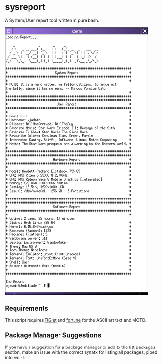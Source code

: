 # sysreport
A System/User report tool written in pure bash.

![example image](example.png "example")

## Requirements
This script requires [FIGlet](http://www.figlet.org/) and [fortune](https://github.com/shlomif/fortune-mod) for the ASCII art text and MOTD.

## Package Manager Suggestions
If you have a suggestion for a package manager to add to the list packages section, make an issue with the correct synatx for listing all packages, piped into wc -l.
